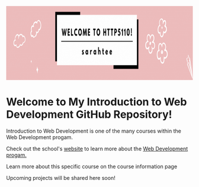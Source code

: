 <img src="5110banner.gif" alt="decorative profile banner" height=200>

<h1>Welcome to My Introduction to Web Development GitHub Repository!</h1>
<p>Introduction to Web Development is one of the many courses within the Web Development progam.</p>
<p>Check out the school's <a href="https://humber.ca/">website</a> to learn more about the <a href="https://mediaarts.humber.ca/programs/web-development.html">Web Development progam.</a></p>
<p>Learn more about this specific course on the course information page</p>
<p>Upcoming projects will be shared here soon!</p>
